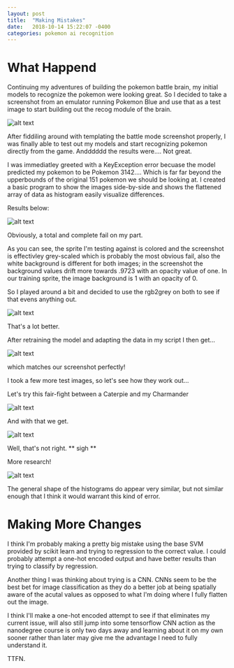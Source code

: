 ```yaml
---
layout: post
title:  "Making Mistakes"
date:   2018-10-14 15:22:07 -0400
categories: pokemon ai recognition
---
```


[test_screen]: https://image.ibb.co/mNvtTp/test-image.png "Bulbasaur"
[other_screen]:https://image.ibb.co/j619jU/caterpie-char-test.png "This one will hurt"
[non_fixed]: https://image.ibb.co/jVBjjU/analysis-non-gray.png "Yep, that's bad"
[fixed]: https://image.ibb.co/crmOdp/analysis-gray-scaled.png "That's better"
[char_gas]: https://image.ibb.co/mQ3NM9/char-gas-breakdown.png "They don't look THAT similar"

[success]:https://image.ibb.co/dV0Vr9/accurate-pokemon.png "WOOOOOOO"
[failure]:https://image.ibb.co/d5W3B9/uh-oh-pokemon.png ":("

# What Happend

Continuing my adventures of building the pokemon battle brain, my initial models to recognize the pokemon were looking great. So I decided to take a screenshot from an emulator running Pokemon Blue and use that as a test image to start building out the recog module of the brain. 

![alt text][test_screen]

After fiddiling around with templating the battle mode screenshot properly, I was finally able to test out my models and start recognizing pokemon directly from the game. Andddddd the results were.... Not great.

I was immediatley greeted with a KeyException error becuase the model predicted my pokemon to be Pokemon 3142.... Which is far far beyond the upperbounds of the original 151 pokemon we should be looking at. I created a basic program to show the images side-by-side and shows the flattened array of data as histogram easily visualize differences.

Results below:

![alt text][non_fixed]

Obviously, a total and complete fail on my part.

As you can see, the sprite I'm testing against is colored and the screenshot is effectivley grey-scaled which is probably the most obvious fail, also the white background is different for both images; in the screenshot the background values drift more towards .9723 with an opacity value of one. In our training sprite, the image background is 1 with an opacity of 0.

So I played around a bit and decided to use the rgb2grey on both to see if that evens anything out.

![alt text][fixed]

That's a lot better.

After retraining the model and adapting the data in my script I then get...

![alt text][success]

which matches our screenshot perfectly!

I took a few more test images, so let's see how they work out...

Let's try this fair-fight between a Caterpie and my Charmander

![alt text][other_screen]

And with that we get.

![alt text][failure]

Well, that's not right. ** sigh **

More research!

![alt text][char_gas]

The general shape of the histograms do appear very similar, but not similar enough that I think it would warrant this kind of error.

# Making More Changes

I think I'm probably making a pretty big mistake using the base SVM provided by scikit learn and trying to regression to the correct value. I could probably attempt a one-hot encoded output and have better results than trying to classify by regression.

Another thing I was thinking about trying is a CNN. CNNs seem to be the best bet for image classification as they do a better job at being spatially aware of the acutal values as opposed to what I'm doing where I fully flatten out the image.

I think I'll make a one-hot encoded attempt to see if that eliminates my current issue, will also still jump into some tensorflow CNN action as the nanodegree course is only two days away and learning about it on my own sooner rather than later may give me the advantage I need to fully understand it.

TTFN.


